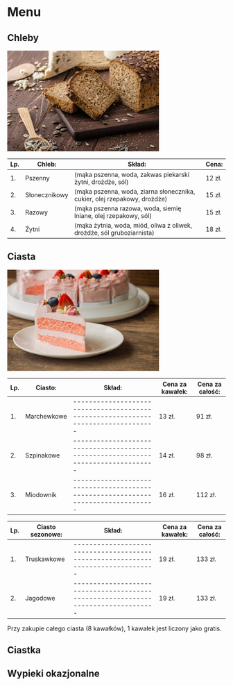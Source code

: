# Menu

## Chleby

<img src = "img/41573629_s.jpg" width = 350>

|Lp.|Chleb:           |Skład:                                                                           |Cena:  
|---|-----------------|---------------------------------------------------------------------------------|------|
|1. |Pszenny          |(mąka pszenna, woda, zakwas piekarski żytni, drożdże, sól)                       |12 zł.|
|2. |Słonecznikowy    |(mąka pszenna, woda, ziarna słonecznika, cukier, olej rzepakowy, drożdże)        |15 zł.|
|3. |Razowy           |(mąka pszenna razowa, woda, siemię lniane, olej rzepakowy, sól)                  |15 zł.|
|4. |Żytni            |(mąka żytnia, woda, miód, oliwa z oliwek, drożdże, sól gruboziarnista)           |18 zł.|

## Ciasta

<img src = "img/z28446100Q,Ciasto-truskawkowe.jpg" width = 350>

|Lp.|Ciasto:          |Skład:                                                                           |Cena za kawałek:|Cena za całość:|
|---|-----------------|---------------------------------------------------------------------------------|----------------|---------------|
|1. |Marchewkowe      |---------------------------------------------------------------------------------|13 zł.          |91 zł.         |
|2. |Szpinakowe       |---------------------------------------------------------------------------------|14 zł.          |98 zł.         |
|3. |Miodownik        |---------------------------------------------------------------------------------|16 zł.          |112 zł.        |
  
|Lp.|Ciasto sezonowe: |Skład:                                                                           |Cena za kawałek:|Cena za całość:|
|---|-----------------|---------------------------------------------------------------------------------|----------------|---------------|
|1. |Truskawkowe      |---------------------------------------------------------------------------------|19 zł.          |133 zł.        |
|2. |Jagodowe         |---------------------------------------------------------------------------------|19 zł.          |133 zł.        |

 Przy zakupie całego ciasta (8 kawałków), 1 kawałek jest liczony jako gratis.

## Ciastka



## Wypieki okazjonalne

